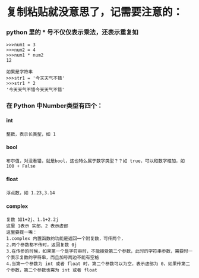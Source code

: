 # 复制粘贴就没意思了，记需要注意的：
### python 里的 * 号不仅仅表示乘法，还表示重复如
    >>>num1 = 3
    >>>num2 = 4
    >>>num1 * num2 
    12
    
    如果是字符串
    >>>str1 = '今天天气不错'
    >>>str1 * 2
    '今天天气不错今天天气不错'
### 在 Python 中Number类型有四个：

#### int 
    整数，表示长类型，如 1
    
#### bool
    布尔值，对没看错，就是bool，这也特么属于数字类型？？如 true，可以和数字相加，如 100 + False
#### float 
    浮点数，如 1.23,3.14
    
#### complex 
    复数 如1+2j、1.1+2.2j
    这里 1表示 实部，2 表示虚部
    这里要提一嘴：
    1.complex 内置函数的功能是返回一个附复数，可传两个，
    2.两个参数都不传时，返回复数 0j
    3.在传参的时候，如果第一个是字符串时，不能接受第二个参数，此时的字符串参数，需要时一个表示复数的字符串，而且加号两边不能有空格
    4.当第一个参数为 int 或者 float 时，第二个参数可以为空，表示虚部为 0，如果传第二个参数，第二个参数也需为 int 或者 float
    

